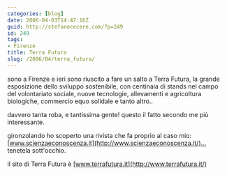 ```yaml
---
categories: [blog]
date: 2006-04-03T14:47:16Z
guid: http://stefanocecere.com/?p=249
id: 249
tags:
- Firenze
title: Terra Futura
slug: /2006/04/terra_futura/
---
```


<img src='/wp-content/terra_futura.jpg' alt='' align='left' />sono a Firenze e ieri sono riuscito a fare un salto a Terra Futura, la grande esposizione dello sviluppo sostenibile, con centinaia di stands nel campo del volontariato sociale, nuove tecnologie, allevamenti e agricoltura biologiche, commercio equo solidale e tanto altro..

davvero tanta roba, e tantissima gente! questo il fatto secondo me più interessante.

<img src='/wp-content/terra_futura_2.jpg' alt='' align='left' />gironzolando ho scoperto una rivista che fa proprio al caso mio: [www.scienzaeconoscenza.it](http://www.scienzaeconoscenza.it/)… tenetela sott'occhio.

il sito di Terra Futura è [www.terrafutura.it](http://www.terrafutura.it/)